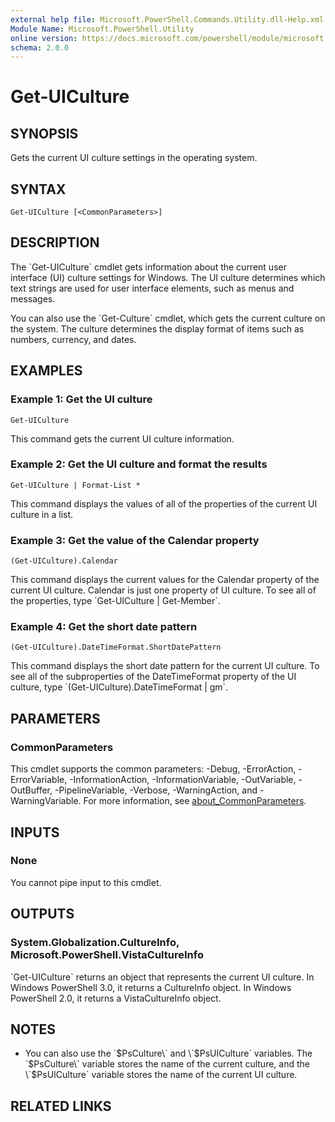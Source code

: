 ```yaml
---
external help file: Microsoft.PowerShell.Commands.Utility.dll-Help.xml
Module Name: Microsoft.PowerShell.Utility
online version: https://docs.microsoft.com/powershell/module/microsoft.powershell.utility/get-uiculture?view=powershell-7.1&WT.mc_id=ps-gethelp
schema: 2.0.0
---
```


# Get-UICulture

## SYNOPSIS
Gets the current UI culture settings in the operating system.

## SYNTAX

```
Get-UICulture [<CommonParameters>]
```

## DESCRIPTION
The \`Get-UICulture\` cmdlet gets information about the current user interface (UI) culture settings for Windows.
The UI culture determines which text strings are used for user interface elements, such as menus and messages.

You can also use the \`Get-Culture\` cmdlet, which gets the current culture on the system.
The culture determines the display format of items such as numbers, currency, and dates.

## EXAMPLES

### Example 1: Get the UI culture
```
Get-UICulture
```

This command gets the current UI culture information.

### Example 2: Get the UI culture and format the results
```
Get-UICulture | Format-List *
```

This command displays the values of all of the properties of the current UI culture in a list.

### Example 3: Get the value of the Calendar property
```
(Get-UICulture).Calendar
```

This command displays the current values for the Calendar property of the current UI culture.
Calendar is just one property of UI culture.
To see all of the properties, type \`Get-UICulture | Get-Member\`.

### Example 4: Get the short date pattern
```
(Get-UICulture).DateTimeFormat.ShortDatePattern
```

This command displays the short date pattern for the current UI culture.
To see all of the subproperties of the DateTimeFormat property of the UI culture, type \`(Get-UICulture).DateTimeFormat | gm\`.

## PARAMETERS

### CommonParameters
This cmdlet supports the common parameters: -Debug, -ErrorAction, -ErrorVariable, -InformationAction, -InformationVariable, -OutVariable, -OutBuffer, -PipelineVariable, -Verbose, -WarningAction, and -WarningVariable. For more information, see [about_CommonParameters](http://go.microsoft.com/fwlink/?LinkID=113216).

## INPUTS

### None
You cannot pipe input to this cmdlet.

## OUTPUTS

### System.Globalization.CultureInfo, Microsoft.PowerShell.VistaCultureInfo
\`Get-UICulture\` returns an object that represents the current UI culture.
In Windows PowerShell 3.0, it returns a CultureInfo object.
In Windows PowerShell 2.0, it returns a VistaCultureInfo object.

## NOTES
- You can also use the \`$PsCulture\` and \`$PsUICulture\` variables. The \`$PsCulture\` variable stores   the name of the current culture, and the \`$PsUICulture\` variable stores the name of the current UI   culture.

## RELATED LINKS
